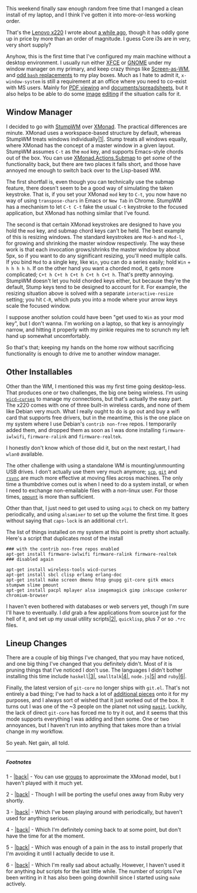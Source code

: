 This weekend finally saw enough random free time that I manged a clean install of my laptop, and I think I've gotten it into more-or-less working order.

That's the [Lenovo x220](http://shop.lenovo.com/us/laptops/thinkpad/x-series/x220) I wrote about [a while ago](http://langnostic.blogspot.ca/2011/12/x220-and-unrelatedly-portable-keyboards.html), though it has oddly gone up in price by more than an order of magnitude. I guess Core i3s are in very, very short supply?

Anyhow, this is the first time that I've configured my main machine without a desktop environment. I usually run either [XFCE](http://www.xfce.org/) or [GNOME](http://www.gnome.org/) under my window manager on my primary, and keep crazy things like [Screen-as-WM](http://langnostic.blogspot.ca/2011/10/screen-for-stumpwm-users-gnu-screen-as.html), and [odd `bash` replacements](http://langnostic.blogspot.ca/2012/01/how-close-can-you-get-to-lisp-machine.html) to my play boxes. Much as I hate to admit it, `x-window-system` is still a requirement at an office where you need to co-exist with MS users. Mainly for [PDF viewing](http://trac.emma-soft.com/epdfview/) and [documents/spreadsheets](http://www.libreoffice.org/download/), but it also helps to be able to do some [image](http://inkscape.org/) [editing](http://www.gimp.org/) if the situation calls for it.

## Window Manager

I decided to go with [StumpWM](http://stumpwm.org/) over [XMonad](http://xmonad.org/). The practical differences are minute. XMonad uses a workspace-based structure by default, whereas StumpWM treats windows individually<a name="note-Tue-Jun-12-210019EDT-2012"></a>[|1|](#foot-Tue-Jun-12-210019EDT-2012). Stump treats all windows equally, where XMonad has the concept of a master window in a given layout. StumpWM assumes `C-t` as the `mod` key, and supports Emacs-style chords out of the box. You can use [XMonad.Actions.Submap](http://xmonad.org/xmonad-docs/xmonad-contrib/XMonad-Actions-Submap.html) to get *some* of the functionality back, but there are two places it falls short, and those have annoyed me enough to switch back over to the Lisp-based WM.

The first shortfall is, even though you can technically use the submap feature, there doesn't seem to be a good way of simulating the taken keystroke. That is, if you set your XMonad `mod` key to `C-t`, you now have no way of using `transpose-chars` in Emacs or `New Tab` in Chrome. StumpWM has a mechanism to let `C-t C-t` fake the usual `C-t` keystroke to the focused application, but XMonad has nothing similar that I've found.

The second is that certain XMonad keystrokes are designed to have you hold the `mod` key, and submap chord keys can't be held. The best example of this is resizing windows. The standard keystrokes are `Mod-h` and `Mod-l`, for growing and shrinking the master window respectively. The way these work is that each invocation grows/shrinks the master window by about 5px, so if you want to do any significant resizing, you'll need multiple calls. If you bind `Mod` to a single key, like `Win`, you can do a series easily; hold `Win` + `h h h h h`. If on the other hand you want a chorded mod, it gets more complicated; `C+t h C+t h C+t h C+t h C+t h`. That's pretty annoying. StumpWM doesn't let you hold chorded keys either, but because they're the default, Stump keys tend to be designed to account for it. For example, the resizing situation above is solved with a separate `interactive-resize` setting; you hit `C-R`, which puts you into a mode where your arrow keys scale the focused window.

I suppose another solution could have been "get used to `Win` as your mod key", but I don't wanna. I'm working on a laptop, so that key is annoyingly narrow, and hitting it properly with my pinkie requires me to scrunch my left hand up somewhat uncomfortably.

So that's that; keeping my hands on the home row without sacrificing functionality is enough to drive me to another window manager.

## Other Installables

Other than the WM, I mentioned this was my first time going desktop-less. That produces one or two challenges, the big one being wireless. I'm using [`wicd-curses`](http://wicd.sourceforge.net/moinmoin/FAQ) to manage my connections, but that's actually the easy part. The x220 comes with one of three built-in wireless cards, and none of them like Debian very much. What I really ought to do is go out and buy a wifi card that supports free drivers, but in the meantime, this is the one place on my system where I use Debian's `contrib non-free` repos. I temporarily added them, and dropped them as soon as I was done installing `firmware-iwlwifi`, `firmware-ralink` and `firmware-realtek`.

I honestly don't know which of those did it, but on the next restart, I had `wlan0` available.

The other challenge with using a standalone WM is mounting/unmounting USB drives. I don't actually use them very much anymore; [`scp`](http://linux.die.net/man/1/scp), [`git`](http://git-scm.com/) and [`rsync`](http://en.wikipedia.org/wiki/Rsync) are much more effective at moving files across machines. The only time a thumbdrive comes out is when I need to do a system install, or when I need to exchange non-emailable files with a non-linux user. For those times, [`pmount`](http://pmount.alioth.debian.org/) is more than sufficient.

Other than that, I just need to get used to using `acpi` to check on my battery periodically, and using `alsamixer` to set up the volume the first time. It goes without saying that `caps-lock` is an additional `ctrl`.

The list of things installed on my system at this point is pretty short actually. Here's a script that duplicates most of the install

```
### with the contrib non-free repos enabled
apt-get install firmware-iwlwifi firmware-ralink firmware-realtek
### disabled again

apt-get install wireless-tools wicd-curses
apt-get install sbcl clisp erlang erlang-doc
apt-get install make screen dmenu htop gnupg git-core gitk emacs stumpwm slime pmount
apt-get install pacpl mplayer alsa imagemagick gimp inkscape conkeror chromium-browser
```

I haven't even bothered with databases or web servers yet, though I'm sure I'll have to eventually. I *did* grab a few applications from source just for the hell of it, and set up my usual utility scripts<a name="note-Tue-Jun-12-210928EDT-2012"></a>[|2|](#foot-Tue-Jun-12-210928EDT-2012), `quicklisp`, plus 7 or so `.*rc` files.

## Lineup Changes

There are a couple of big things I've changed, that you may have noticed, and one big thing I've changed that you definitely didn't. Most of it is pruning things that I've noticed I don't use. The languages I didn't bother installing this time include `haskell`<a name="note-Tue-Jun-12-210940EDT-2012"></a>[|3|](#foot-Tue-Jun-12-210940EDT-2012), `smalltalk`<a name="note-Tue-Jun-12-210947EDT-2012"></a>[|4|](#foot-Tue-Jun-12-210947EDT-2012), `node.js`<a name="note-Tue-Jun-12-210952EDT-2012"></a>[|5|](#foot-Tue-Jun-12-210952EDT-2012) and `ruby`<a name="note-Tue-Jun-12-210958EDT-2012"></a>[|6|](#foot-Tue-Jun-12-210958EDT-2012).

Finally, the latest version of `git-core` no longer ships with `git.el`. That's not entirely a bad thing; I've had to hack a lot of [additional pieces](https://github.com/Inaimathi/emacs-utils/blob/master/git-custom.el) onto it for my purposes, and I always sort of wished that it just worked out of the box. It turns out I was one of the ~3 people on the planet not using [`magit`](http://philjackson.github.com/magit/). Luckily, the lack of direct `git-core` has forced me to try it out, and it seems that this mode supports everything I was adding and then some. One or two annoyances, but I haven't run into anything that takes more than a trivial change in my workflow.

So yeah. Net gain, all told.

* * *
##### Footnotes

1 - <a name="foot-Tue-Jun-12-210019EDT-2012"></a>[|back|](#note-Tue-Jun-12-210019EDT-2012) - You can use [groups](http://stumpwm.org/manual/stumpwm_8.html) to approximate the XMonad model, but I haven't played with it much yet.

2 - <a name="foot-Tue-Jun-12-210928EDT-2012"></a>[|back|](#note-Tue-Jun-12-210928EDT-2012) - Though I will be porting the useful ones away from Ruby very shortly.

3 - <a name="foot-Tue-Jun-12-210940EDT-2012"></a>[|back|](#note-Tue-Jun-12-210940EDT-2012) - Which I've been playing around with periodically, but haven't used for anything serious.

4 - <a name="foot-Tue-Jun-12-210947EDT-2012"></a>[|back|](#note-Tue-Jun-12-210947EDT-2012) - Which I'm definitely coming back to at some point, but don't have the time for at the moment.

5 - <a name="foot-Tue-Jun-12-210952EDT-2012"></a>[|back|](#note-Tue-Jun-12-210952EDT-2012) - Which was enough of a pain in the ass to install properly that I'm avoiding it until I actually decide to use it.

6 - <a name="foot-Tue-Jun-12-210958EDT-2012"></a>[|back|](#note-Tue-Jun-12-210958EDT-2012) - Which I'm really sad about actually. However, I haven't used it for anything *but* scripts for the last little while. The number of scripts I've been writing in it has also been going downhill since I started using `make` actively.
